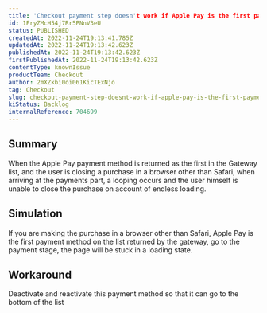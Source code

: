 ```yaml
---
title: 'Checkout payment step doesn't work if Apple Pay is the first payment method'
id: 1FryZMcH54j7Rr5PNnV3eU
status: PUBLISHED
createdAt: 2022-11-24T19:13:41.785Z
updatedAt: 2022-11-24T19:13:42.623Z
publishedAt: 2022-11-24T19:13:42.623Z
firstPublishedAt: 2022-11-24T19:13:42.623Z
contentType: knownIssue
productTeam: Checkout
author: 2mXZkbi0oi061KicTExNjo
tag: Checkout
slug: checkout-payment-step-doesnt-work-if-apple-pay-is-the-first-payment-method
kiStatus: Backlog
internalReference: 704699
---
```


## Summary


When the Apple Pay payment method is returned as the first in the Gateway list, and the user is closing a purchase in a browser other than Safari, when arriving at the payments part, a looping occurs and the user himself is unable to close the purchase on account of endless loading.



## Simulation


If you are making the purchase in a browser other than Safari, Apple Pay is the first payment method on the list returned by the gateway, go to the payment stage, the page will be stuck in a loading state.



## Workaround


Deactivate and reactivate this payment method so that it can go to the bottom of the list

